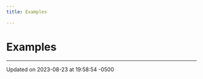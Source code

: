 ```yaml
---
title: Examples

---
```


# Examples







-------------------------------

Updated on 2023-08-23 at 19:58:54 -0500
